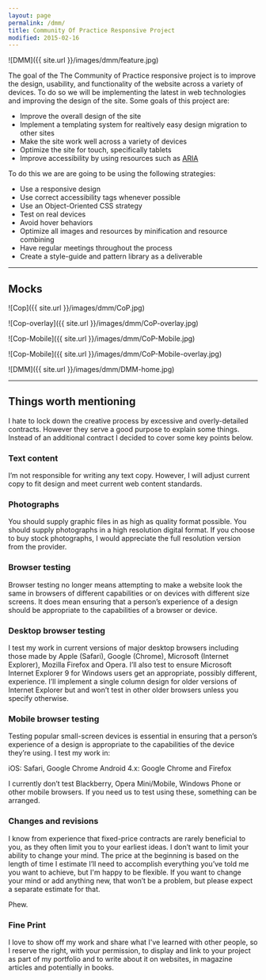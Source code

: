 ```yaml
---
layout: page
permalink: /dmm/
title: Community Of Practice Responsive Project
modified: 2015-02-16
---
```


![DMM]({{ site.url }}/images/dmm/feature.jpg)

The goal of the The Community of Practice responsive project is to improve the design, usability, and functionality of the website across a variety of devices. To do so we will be implementing the latest in web technologies and improving the design of the site. Some goals of this project are:

* Improve the overall design of the site
* Implement a templating system for realtively easy design migration to other sites
* Make the site work well across a variety of devices
* Optimize the site for touch, specifically tablets
* Improve accessibility by using resources such as [ARIA](https://developer.mozilla.org/en-US/docs/Web/Accessibility/ARIA)

To do this we are are going to be using the following strategies:

* Use a responsive design
* Use correct accessibility tags whenever possible
* Use an Object-Oriented CSS strategy
* Test on real devices
* Avoid hover behaviors
* Optimize all images and resources by minification and resource combining
* Have regular meetings throughout the process
* Create a style-guide and pattern library as a deliverable

---

## Mocks

![Cop]({{ site.url }}/images/dmm/CoP.jpg)

![Cop-overlay]({{ site.url }}/images/dmm/CoP-overlay.jpg)

![Cop-Mobile]({{ site.url }}/images/dmm/CoP-Mobile.jpg)

![Cop-Mobile]({{ site.url }}/images/dmm/CoP-Mobile-overlay.jpg)

![DMM]({{ site.url }}/images/dmm/DMM-home.jpg)


---

## Things worth mentioning

I hate to lock down the creative process by excessive and overly-detailed contracts. However they serve a good purpose to explain some things. Instead of an additional contract I decided to cover some key points below. 

### Text content

I’m not responsible for writing any text copy. However, I will adjust current copy to fit design and meet current web content standards.

### Photographs

You should supply graphic files in as high as quality format possible. You should supply photographs in a high resolution digital format. If you choose to buy stock photographs, I would appreciate the full resolution version from the provider. 

### Browser testing

Browser testing no longer means attempting to make a website look the same in browsers of different capabilities or on devices with different size screens. It does mean ensuring that a person’s experience of a design should be appropriate to the capabilities of a browser or device.

### Desktop browser testing

I test my work in current versions of major desktop browsers including those made by Apple (Safari), Google (Chrome), Microsoft (Internet Explorer), Mozilla Firefox and Opera. I’ll also test to ensure Microsoft Internet Explorer 9 for Windows users get an appropriate, possibly different, experience. I’ll implement a single column design for older versions of Internet Explorer but and won’t test in other older browsers unless you specify otherwise.

### Mobile browser testing

Testing popular small-screen devices is essential in ensuring that a person’s experience of a design is appropriate to the capabilities of the device they’re using. I test my work in:

iOS: Safari, Google Chrome Android 4.x: Google Chrome and Firefox

I currently don’t test Blackberry, Opera Mini/Mobile, Windows Phone or other mobile browsers. If you need us to test using these, something can be arranged.

### Changes and revisions

I know from experience that fixed-price contracts are rarely beneficial to you, as they often limit you to your earliest ideas. I don’t want to limit your ability to change your mind. The price at the beginning is based on the length of time I estimate I’ll need to accomplish everything you’ve told me you want to achieve, but I'm happy to be flexible. If you want to change your mind or add anything new, that won’t be a problem, but please expect a separate estimate for that.

Phew.

### Fine Print

I love to show off my work and share what I've learned with other people, so I reserve the right, with your permission, to display and link to your project as part of my portfolio and to write about it on websites, in magazine articles and potentially in books.